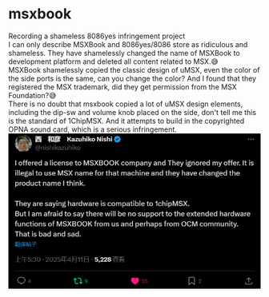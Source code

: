 # msxbook
 Recording a shameless 8086yes infringement project  
I can only describe MSXBook and 8086yes/8086 store as ridiculous and shameless. They have shamelessly changed the name of MSXBook to development platform and deleted all content related to MSX.😅   
MSXBook shamelessly copied the classic design of uMSX, even the color of the side ports is the same, can you change the color? And I found that they registered the MSX trademark, did they get permission from the MSX Foundation?😅    
There is no doubt that msxbook copied a lot of uMSX design elements, including the dip-sw and volume knob placed on the side, don't tell me this is the standard of 1ChipMSX. And it attempts to build in the copyrighted OPNA sound card, which is a serious infringement.  
![image](https://github.com/denjhang/8086yes-msxbook-Infringement/blob/main/%E6%9C%80%E8%BF%91%E6%88%AA%E5%9B%BE/sshot-20250423-163603.png)
